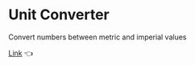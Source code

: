 # Unit Converter
Convert numbers between metric and imperial values

[Link](https://scotchmint.github.io/unit-converter/) :point_left: